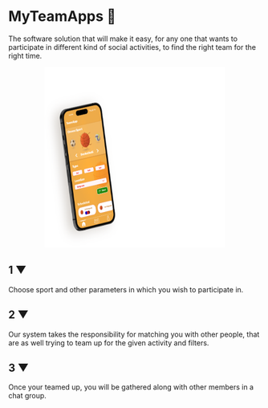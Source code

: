 # MyTeamApps 🚀

The software solution that will make it easy, for any one that wants to participate in different kind of social activities, to find the right team for the right time.

<div align="center">
<img src="./jump-off.svg" alt="" width="360" height="360" style="margin: 0 auto" />
</div>


## 1 ▼
Choose sport and other parameters in which you wish to participate in.

## 2 ▼
Our system takes the responsibility for matching you with other people, that are as well trying to team up for the given activity and filters.

## 3 ▼
Once your teamed up, you will be gathered along with other members in a chat group.